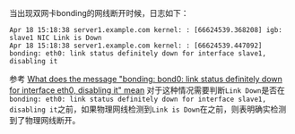 当出现双网卡bonding的网线断开时候，日志如下：

```
Apr 18 15:18:38 server1.example.com kernel: : [66624539.368208] igb: slave1 NIC Link is Down
Apr 18 15:18:38 server1.example.com kernel: : [66624539.447092] bonding: eth0: link status definitely down for interface slave1, disabling it
```

参考 [What does the message "bonding: bond0: link status definitely down for interface eth0, disabling it" mean](https://access.redhat.com/solutions/977393) 对于这种情况需要判断`Link Down`是否在 `bonding: eth0: link status definitely down for interface slave1, disabling it`之前，如果物理网线检测到`Link is Down`在之前，则表明确实检测到了物理网线断开。


